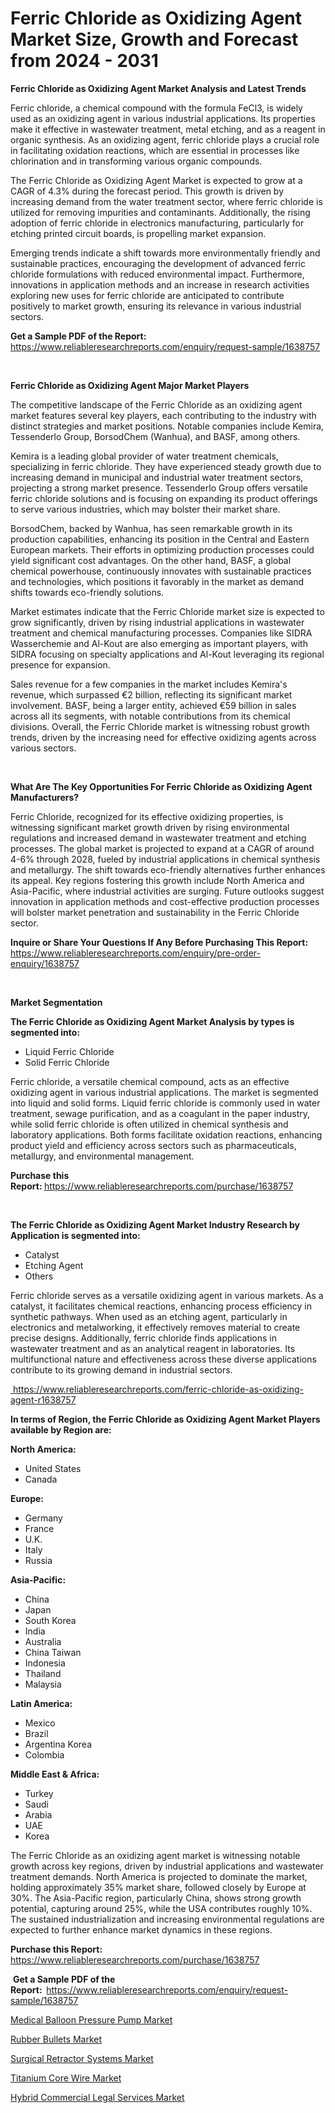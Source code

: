 <p><h1>Ferric Chloride as Oxidizing Agent Market Size, Growth and Forecast from 2024 - 2031</h1></p><p><strong>Ferric Chloride as Oxidizing Agent Market Analysis and Latest Trends</strong></p>
<p><p>Ferric chloride, a chemical compound with the formula FeCl3, is widely used as an oxidizing agent in various industrial applications. Its properties make it effective in wastewater treatment, metal etching, and as a reagent in organic synthesis. As an oxidizing agent, ferric chloride plays a crucial role in facilitating oxidation reactions, which are essential in processes like chlorination and in transforming various organic compounds.</p><p>The Ferric Chloride as Oxidizing Agent Market is expected to grow at a CAGR of 4.3% during the forecast period. This growth is driven by increasing demand from the water treatment sector, where ferric chloride is utilized for removing impurities and contaminants. Additionally, the rising adoption of ferric chloride in electronics manufacturing, particularly for etching printed circuit boards, is propelling market expansion. </p><p>Emerging trends indicate a shift towards more environmentally friendly and sustainable practices, encouraging the development of advanced ferric chloride formulations with reduced environmental impact. Furthermore, innovations in application methods and an increase in research activities exploring new uses for ferric chloride are anticipated to contribute positively to market growth, ensuring its relevance in various industrial sectors.</p></p>
<p><strong>Get a Sample PDF of the Report:&nbsp;</strong> <a href="https://www.reliableresearchreports.com/enquiry/request-sample/1638757?utm_campaign=83&utm_medium=2&utm_source=Github&utm_content=ia&utm_term=07122024&utm_id=ferric-chloride-as-oxidizing-agent">https://www.reliableresearchreports.com/enquiry/request-sample/1638757</a></p>
<p>&nbsp;</p>
<p><strong>Ferric Chloride as Oxidizing Agent Major Market Players</strong></p>
<p><p>The competitive landscape of the Ferric Chloride as an oxidizing agent market features several key players, each contributing to the industry with distinct strategies and market positions. Notable companies include Kemira, Tessenderlo Group, BorsodChem (Wanhua), and BASF, among others. </p><p>Kemira is a leading global provider of water treatment chemicals, specializing in ferric chloride. They have experienced steady growth due to increasing demand in municipal and industrial water treatment sectors, projecting a strong market presence. Tessenderlo Group offers versatile ferric chloride solutions and is focusing on expanding its product offerings to serve various industries, which may bolster their market share.</p><p>BorsodChem, backed by Wanhua, has seen remarkable growth in its production capabilities, enhancing its position in the Central and Eastern European markets. Their efforts in optimizing production processes could yield significant cost advantages. On the other hand, BASF, a global chemical powerhouse, continuously innovates with sustainable practices and technologies, which positions it favorably in the market as demand shifts towards eco-friendly solutions.</p><p>Market estimates indicate that the Ferric Chloride market size is expected to grow significantly, driven by rising industrial applications in wastewater treatment and chemical manufacturing processes. Companies like SIDRA Wasserchemie and Al-Kout are also emerging as important players, with SIDRA focusing on specialty applications and Al-Kout leveraging its regional presence for expansion.</p><p>Sales revenue for a few companies in the market includes Kemira's revenue, which surpassed €2 billion, reflecting its significant market involvement. BASF, being a larger entity, achieved €59 billion in sales across all its segments, with notable contributions from its chemical divisions. Overall, the Ferric Chloride market is witnessing robust growth trends, driven by the increasing need for effective oxidizing agents across various sectors.</p></p>
<p>&nbsp;</p>
<p><strong>What Are The Key Opportunities For Ferric Chloride as Oxidizing Agent Manufacturers?</strong></p>
<p><p>Ferric Chloride, recognized for its effective oxidizing properties, is witnessing significant market growth driven by rising environmental regulations and increased demand in wastewater treatment and etching processes. The global market is projected to expand at a CAGR of around 4-6% through 2028, fueled by industrial applications in chemical synthesis and metallurgy. The shift towards eco-friendly alternatives further enhances its appeal. Key regions fostering this growth include North America and Asia-Pacific, where industrial activities are surging. Future outlooks suggest innovation in application methods and cost-effective production processes will bolster market penetration and sustainability in the Ferric Chloride sector.</p></p>
<p><strong>Inquire or Share Your Questions If Any Before Purchasing This Report:</strong> <a href="https://www.reliableresearchreports.com/enquiry/pre-order-enquiry/1638757?utm_campaign=83&utm_medium=2&utm_source=Github&utm_content=ia&utm_term=07122024&utm_id=ferric-chloride-as-oxidizing-agent">https://www.reliableresearchreports.com/enquiry/pre-order-enquiry/1638757</a></p>
<p>&nbsp;</p>
<p><strong>Market Segmentation</strong></p>
<p><strong>The Ferric Chloride as Oxidizing Agent Market Analysis by types is segmented into:</strong></p>
<p><ul><li>Liquid Ferric Chloride</li><li>Solid Ferric Chloride</li></ul></p>
<p><p>Ferric chloride, a versatile chemical compound, acts as an effective oxidizing agent in various industrial applications. The market is segmented into liquid and solid forms. Liquid ferric chloride is commonly used in water treatment, sewage purification, and as a coagulant in the paper industry, while solid ferric chloride is often utilized in chemical synthesis and laboratory applications. Both forms facilitate oxidation reactions, enhancing product yield and efficiency across sectors such as pharmaceuticals, metallurgy, and environmental management.</p></p>
<p><strong>Purchase this Report:&nbsp;</strong><a href="https://www.reliableresearchreports.com/purchase/1638757?utm_campaign=83&utm_medium=2&utm_source=Github&utm_content=ia&utm_term=07122024&utm_id=ferric-chloride-as-oxidizing-agent">https://www.reliableresearchreports.com/purchase/1638757</a></p>
<p>&nbsp;</p>
<p><strong>The Ferric Chloride as Oxidizing Agent Market Industry Research by Application is segmented into:</strong></p>
<p><ul><li>Catalyst</li><li>Etching Agent</li><li>Others</li></ul></p>
<p><p>Ferric chloride serves as a versatile oxidizing agent in various markets. As a catalyst, it facilitates chemical reactions, enhancing process efficiency in synthetic pathways. When used as an etching agent, particularly in electronics and metalworking, it effectively removes material to create precise designs. Additionally, ferric chloride finds applications in wastewater treatment and as an analytical reagent in laboratories. Its multifunctional nature and effectiveness across these diverse applications contribute to its growing demand in industrial sectors.</p></p>
<p><a href="https://www.reliableresearchreports.com/ferric-chloride-as-oxidizing-agent-r1638757?utm_campaign=83&utm_medium=2&utm_source=Github&utm_content=ia&utm_term=07122024&utm_id=ferric-chloride-as-oxidizing-agent">&nbsp;https://www.reliableresearchreports.com/ferric-chloride-as-oxidizing-agent-r1638757</a></p>
<p><strong>In terms of Region, the Ferric Chloride as Oxidizing Agent Market Players available by Region are:</strong></p>
<p>
    <p> <strong> North America: </strong>
        <ul>
            <li>United States</li>
            <li>Canada</li>
        </ul>
        </p> 
    <p> <strong> Europe: </strong>
        <ul>
            <li>Germany</li>
            <li>France</li>
            <li>U.K.</li>
            <li>Italy</li>
            <li>Russia</li>
        </ul>
        </p> 
    <p> <strong> Asia-Pacific: </strong>
        <ul>
            <li>China</li>
            <li>Japan</li>
            <li>South Korea</li>
            <li>India</li>
            <li>Australia</li>
            <li>China Taiwan</li>
            <li>Indonesia</li>
            <li>Thailand</li>
            <li>Malaysia</li>
        </ul>
        </p> 
    <p> <strong> Latin America: </strong>
        <ul>
            <li>Mexico</li>
            <li>Brazil</li>
            <li>Argentina Korea</li>
            <li>Colombia</li>
        </ul>
        </p> 
    <p> <strong> Middle East & Africa: </strong>
        <ul>
            <li>Turkey</li>
            <li>Saudi</li>
            <li>Arabia</li>
            <li>UAE</li>
            <li>Korea</li>
        </ul>
    </p>
    </p>
<p><p>The Ferric Chloride as an oxidizing agent market is witnessing notable growth across key regions, driven by industrial applications and wastewater treatment demands. North America is projected to dominate the market, holding approximately 35% market share, followed closely by Europe at 30%. The Asia-Pacific region, particularly China, shows strong growth potential, capturing around 25%, while the USA contributes roughly 10%. The sustained industrialization and increasing environmental regulations are expected to further enhance market dynamics in these regions.</p></p>
<p><strong>Purchase this Report: </strong><a href="https://www.reliableresearchreports.com/purchase/1638757?utm_campaign=83&utm_medium=2&utm_source=Github&utm_content=ia&utm_term=07122024&utm_id=ferric-chloride-as-oxidizing-agent">https://www.reliableresearchreports.com/purchase/1638757</a></p>
<p>&nbsp;<strong>Get a Sample PDF of the Report:&nbsp;&nbsp;</strong><a href="https://www.reliableresearchreports.com/enquiry/request-sample/1638757?utm_campaign=83&utm_medium=2&utm_source=Github&utm_content=ia&utm_term=07122024&utm_id=ferric-chloride-as-oxidizing-agent">https://www.reliableresearchreports.com/enquiry/request-sample/1638757</a></p>
<p><strong></strong></p>
<p><p><a href="https://issuu.com/reportprime-2/docs/medical-balloon-pressure-pump-market-size-2030.ppt?utm_campaign=83&utm_medium=2&utm_source=Github&utm_content=ia&utm_term=07122024&utm_id=ferric-chloride-as-oxidizing-agent">Medical Balloon Pressure Pump Market</a></p><p><a href="https://github.com/tona7vba/Market-Research-Report-List-1/blob/main/rubber-bullets-market.md?utm_campaign=83&utm_medium=2&utm_source=Github&utm_content=ia&utm_term=07122024&utm_id=ferric-chloride-as-oxidizing-agent">Rubber Bullets Market</a></p><p><a href="https://issuu.com/reportprime-2/docs/surgical-retractor-systems-market-size-2030.pptx?utm_campaign=83&utm_medium=2&utm_source=Github&utm_content=ia&utm_term=07122024&utm_id=ferric-chloride-as-oxidizing-agent">Surgical Retractor Systems Market</a></p><p><a href="https://github.com/dringals/Market-Research-Report-List-6/blob/main/titanium-core-wire-market.md?utm_campaign=83&utm_medium=2&utm_source=Github&utm_content=ia&utm_term=07122024&utm_id=ferric-chloride-as-oxidizing-agent">Titanium Core Wire Market</a></p><p><a href="https://www.linkedin.com/pulse/revolutionizing-success-in-depth-review-theglobal-hybrid-commercial-uiyze?utm_campaign=83&utm_medium=2&utm_source=Github&utm_content=ia&utm_term=07122024&utm_id=ferric-chloride-as-oxidizing-agent">Hybrid Commercial Legal Services Market</a></p></p>